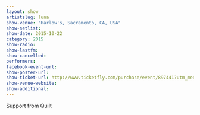 ```yaml
---
layout: show
artistslug: luna
show-venue: "Harlow's, Sacramento, CA, USA"
show-setlist: 
show-date: 2015-10-22
category: 2015
show-radio: 
show-lastfm: 
show-cancelled: 
performers: 
facebook-event-url: 
show-poster-url: 
show-ticket-url: http://www.ticketfly.com/purchase/event/897441?utm_medium=459899
show-venue-website: 
show-additional: 
---
```

Support from Quilt
